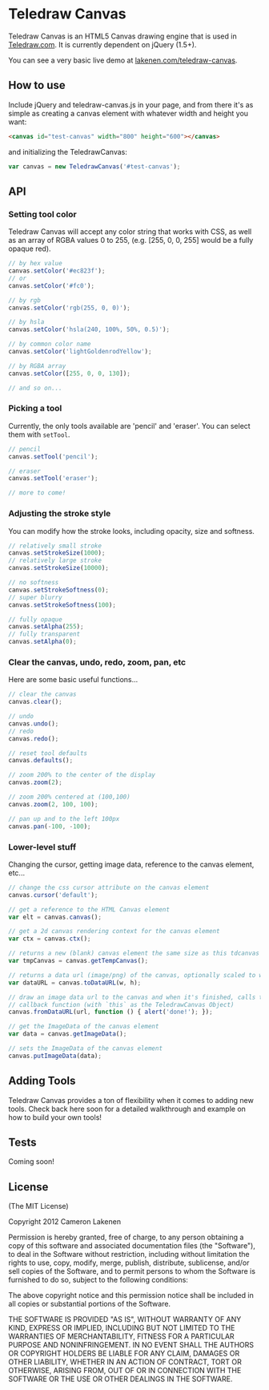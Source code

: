 # Teledraw Canvas

Teledraw Canvas is an HTML5 Canvas drawing engine that is used in [Teledraw.com](http://teledraw.com/). It is currently dependent on jQuery (1.5+).

You can see a very basic live demo at [lakenen.com/teledraw-canvas](http://lakenen.com/teledraw-canvas).

## How to use

Include jQuery and teledraw-canvas.js in your page, and from there it's as simple as creating a canvas element with whatever width and height you want:

```html
<canvas id="test-canvas" width="800" height="600"></canvas>
```

and initializing the TeledrawCanvas:

```js
var canvas = new TeledrawCanvas('#test-canvas');
```

## API

### Setting tool color

Teledraw Canvas will accept any color string that works with CSS, as well as an array of RGBA values 0 to 255, (e.g. [255, 0, 0, 255] would be a fully opaque red).

```js
// by hex value
canvas.setColor('#ec823f');
// or
canvas.setColor('#fc0');

// by rgb
canvas.setColor('rgb(255, 0, 0)');

// by hsla
canvas.setColor('hsla(240, 100%, 50%, 0.5)');

// by common color name
canvas.setColor('lightGoldenrodYellow');

// by RGBA array
canvas.setColor([255, 0, 0, 130]);

// and so on...
```

### Picking a tool

Currently, the only tools available are 'pencil' and 'eraser'. You can select them with `setTool`.

```js
// pencil
canvas.setTool('pencil');

// eraser
canvas.setTool('eraser');

// more to come!
```

### Adjusting the stroke style

You can modify how the stroke looks, including opacity, size and softness.

```js
// relatively small stroke
canvas.setStrokeSize(1000);
// relatively large stroke
canvas.setStrokeSize(10000);

// no softness
canvas.setStrokeSoftness(0);
// super blurry
canvas.setStrokeSoftness(100);

// fully opaque
canvas.setAlpha(255);
// fully transparent
canvas.setAlpha(0);
```

### Clear the canvas, undo, redo, zoom, pan, etc

Here are some basic useful functions...

```js
// clear the canvas
canvas.clear();

// undo
canvas.undo();
// redo
canvas.redo();

// reset tool defaults
canvas.defaults();

// zoom 200% to the center of the display
canvas.zoom(2);

// zoom 200% centered at (100,100)
canvas.zoom(2, 100, 100);

// pan up and to the left 100px
canvas.pan(-100, -100);
```


### Lower-level stuff

Changing the cursor, getting image data, reference to the canvas element, etc...

```js
// change the css cursor attribute on the canvas element
canvas.cursor('default');

// get a reference to the HTML Canvas element
var elt = canvas.canvas();

// get a 2d canvas rendering context for the canvas element
var ctx = canvas.ctx();

// returns a new (blank) canvas element the same size as this tdcanvas element
var tmpCanvas = canvas.getTempCanvas();

// returns a data url (image/png) of the canvas, optionally scaled to w x h pixels
var dataURL = canvas.toDataURL(w, h);

// draw an image data url to the canvas and when it's finished, calls the given
// callback function (with `this` as the TeledrawCanvas Object)
canvas.fromDataURL(url, function () { alert('done!'); });

// get the ImageData of the canvas element
var data = canvas.getImageData();

// sets the ImageData of the canvas element
canvas.putImageData(data);
```

## Adding Tools

Teledraw Canvas provides a ton of flexibility when it comes to adding new tools. Check back here soon for a detailed walkthrough and example on how to build your own tools!


## Tests

Coming soon!


## License 

(The MIT License)

Copyright 2012 Cameron Lakenen

Permission is hereby granted, free of charge, to any person obtaining
a copy of this software and associated documentation files (the
"Software"), to deal in the Software without restriction, including
without limitation the rights to use, copy, modify, merge, publish,
distribute, sublicense, and/or sell copies of the Software, and to
permit persons to whom the Software is furnished to do so, subject to
the following conditions:

The above copyright notice and this permission notice shall be
included in all copies or substantial portions of the Software.

THE SOFTWARE IS PROVIDED "AS IS", WITHOUT WARRANTY OF ANY KIND,
EXPRESS OR IMPLIED, INCLUDING BUT NOT LIMITED TO THE WARRANTIES OF
MERCHANTABILITY, FITNESS FOR A PARTICULAR PURPOSE AND
NONINFRINGEMENT. IN NO EVENT SHALL THE AUTHORS OR COPYRIGHT HOLDERS BE
LIABLE FOR ANY CLAIM, DAMAGES OR OTHER LIABILITY, WHETHER IN AN ACTION
OF CONTRACT, TORT OR OTHERWISE, ARISING FROM, OUT OF OR IN CONNECTION
WITH THE SOFTWARE OR THE USE OR OTHER DEALINGS IN THE SOFTWARE.